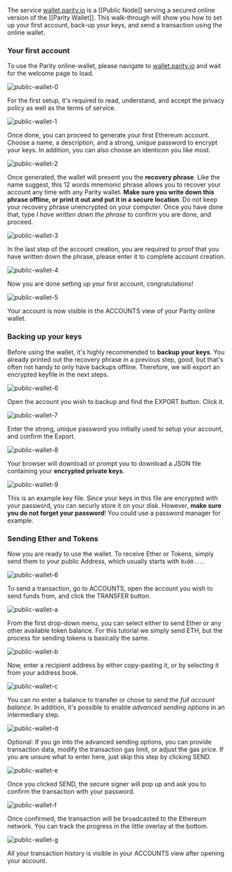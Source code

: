 The service [wallet.parity.io](https://wallet.parity.io/) is a [[Public Node]] serving a secured online version of the [[Parity Wallet]]. This walk-through will show you how to set up your first account, back-up your keys, and send a transaction using the online wallet.

### Your first account

To use the Parity online-wallet, please navigate to [wallet.parity.io](https://wallet.parity.io/) and wait for the welcome page to load.

![public-wallet-0](images/public-wallet-0.png)

For the first setup, it's required to read, understand, and accept the privacy policy as well as the terms of service. 

![public-wallet-1](images/public-wallet-1.png)

Once done, you can proceed to generate your first Ethereum account. Choose a name, a description, and a strong, unique password to encrypt your keys. In addition, you can also choose an identicon you like most.

![public-wallet-2](images/public-wallet-2.png)

Once generated, the wallet will present you the **recovery phrase**. Like the name suggest, this 12 words mnemonic phrase allows you to recover your account any time with any Parity wallet. **Make sure you write down this phrase offline, or print it out and put it in a secure location**. Do not keep your recovery phrase unencrypted on your computer. Once you have done that, type _I have written down the phrase_ to confirm you are done, and proceed.

![public-wallet-3](images/public-wallet-3.png)

In the last step of the account creation, you are required to proof that you have written down the phrase, please enter it to complete account creation.

![public-wallet-4](images/public-wallet-4.png)

Now you are done setting up your first account, congratulations!

![public-wallet-5](images/public-wallet-5.png)

Your account is now visible in the ACCOUNTS view of your Parity online wallet.

### Backing up your keys

Before using the wallet, it's highly recommended to **backup your keys**. You already printed out the recovery phrase in a previous step, good, but that's often not handy to only have backups offline. Therefore, we will export an encrypted keyfile in the next steps.

![public-wallet-6](images/public-wallet-6.png)

Open the account you wish to backup and find the EXPORT button. Click it.

![public-wallet-7](images/public-wallet-7.png)

Enter the strong, unique password you initially used to setup your account, and confirm the Export.

![public-wallet-8](images/public-wallet-8.png)

Your browser will download or prompt you to download a JSON file containing your **encrypted private keys**.

![public-wallet-9](images/public-wallet-9.png)

This is an example key file. Since your keys in this file are encrypted with your password, you can securly store it on your disk. However, **make sure you do not forget your password**! You could use a password manager for example.

### Sending Ether and Tokens

Now you are ready to use the wallet. To receive Ether or Tokens, simply send them to your public Address, which usually starts with `0x00...`.

![public-wallet-6](images/public-wallet-6.png)

To send a transaction, go to ACCOUNTS, open the account you wish to send funds from, and click the TRANSFER button.

![public-wallet-a](images/public-wallet-a.png)

From the first drop-down menu, you can select either to send Ether or any other available token balance. For this tutorial we simply send ETH, but the process for sending tokens is basically the same.

![public-wallet-b](images/public-wallet-b.png)

Now, enter a recipient address by either copy-pasting it, or by selecting it from your address book.

![public-wallet-c](images/public-wallet-c.png)

You can no enter a balance to transfer or chose to send the _full account balance_. In addition, it's possible to enable _advanced sending options_ in an intermediary step.

![public-wallet-d](images/public-wallet-d.png)

Optional: If you go into the advanced sending options, you can provide transaction data, modify the transaction gas limit, or adjust the gas price. If you are unsure what to enter here, just skip this step by clicking SEND.

![public-wallet-e](images/public-wallet-e.png)

Once you clicked SEND, the secure signer will pop up and ask you to confirm the transaction with your password.

![public-wallet-f](images/public-wallet-f.png)

Once confirmed, the transaction will be broadcasted to the Ethereum network. You can track the progress in the little overlay at the bottom.

![public-wallet-g](images/public-wallet-g.png)

All your transaction history is visible in your ACCOUNTS view after opening your account.

